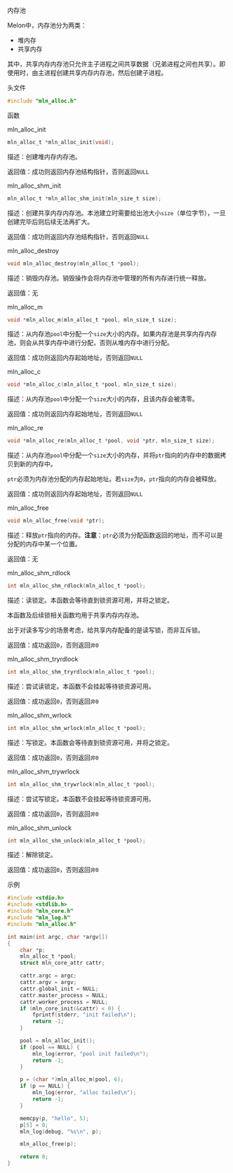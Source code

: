 内存池

Melon中，内存池分为两类：

- 堆内存
- 共享内存

其中，共享内存内存池只允许主子进程之间共享数据（兄弟进程之间也共享）。即使用时，由主进程创建共享内存内存池，然后创建子进程。



头文件

```c
#include "mln_alloc.h"
```



函数



mln_alloc_init

```c
mln_alloc_t *mln_alloc_init(void);
```

描述：创建堆内存内存池。

返回值：成功则返回内存池结构指针，否则返回`NULL`



mln_alloc_shm_init

```c
mln_alloc_t *mln_alloc_shm_init(mln_size_t size);
```

描述：创建共享内存内存池。本池建立时需要给出池大小`size`（单位字节），一旦创建完毕后则后续无法再扩大。

返回值：成功则返回内存池结构指针，否则返回`NULL`



mln_alloc_destroy

```c
void mln_alloc_destroy(mln_alloc_t *pool);
```

描述：销毁内存池。销毁操作会将内存池中管理的所有内存进行统一释放。

返回值：无



mln_alloc_m

```c
void *mln_alloc_m(mln_alloc_t *pool, mln_size_t size);
```

描述：从内存池`pool`中分配一个`size`大小的内存。如果内存池是共享内存内存池，则会从共享内存中进行分配，否则从堆内存中进行分配。

返回值：成功则返回内存起始地址，否则返回`NULL`



mln_alloc_c

```c
void *mln_alloc_c(mln_alloc_t *pool, mln_size_t size);
```

描述：从内存池`pool`中分配一个`size`大小的内存，且该内存会被清零。

返回值：成功则返回内存起始地址，否则返回`NULL`



mln_alloc_re

```c
void *mln_alloc_re(mln_alloc_t *pool, void *ptr, mln_size_t size);
```

描述：从内存池`pool`中分配一个`size`大小的内存，并将`ptr`指向的内存中的数据拷贝到新的内存中。

`ptr`必须为内存池分配的内存起始地址。若`size`为`0`，`ptr`指向的内存会被释放。

返回值：成功则返回内存起始地址，否则返回`NULL`



mln_alloc_free

```c
void mln_alloc_free(void *ptr);
```

描述：释放`ptr`指向的内存。**注意**：`ptr`必须为分配函数返回的地址，而不可以是分配的内存中某一个位置。

返回值：无



mln_alloc_shm_rdlock

```c
int mln_alloc_shm_rdlock(mln_alloc_t *pool);
```

描述：读锁定。本函数会等待直到锁资源可用，并将之锁定。

本函数及后续锁相关函数均用于共享内存内存池。

出于对读多写少的场景考虑，给共享内存配备的是读写锁，而非互斥锁。

返回值：成功返回`0`，否则返回`非0`



mln_alloc_shm_tryrdlock

```c
int mln_alloc_shm_tryrdlock(mln_alloc_t *pool);
```

描述：尝试读锁定。本函数不会挂起等待锁资源可用。

返回值：成功返回`0`，否则返回`非0`



mln_alloc_shm_wrlock

```c
int mln_alloc_shm_wrlock(mln_alloc_t *pool);
```

描述：写锁定。本函数会等待直到锁资源可用，并将之锁定。

返回值：成功返回`0`，否则返回`非0`



mln_alloc_shm_trywrlock

```c
int mln_alloc_shm_trywrlock(mln_alloc_t *pool);
```

描述：尝试写锁定。本函数不会挂起等待锁资源可用。

返回值：成功返回`0`，否则返回`非0`



mln_alloc_shm_unlock

```c
int mln_alloc_shm_unlock(mln_alloc_t *pool);
```

描述：解除锁定。

返回值：成功返回`0`，否则返回`非0`



示例

```c
#include <stdio.h>
#include <stdlib.h>
#include "mln_core.h"
#include "mln_log.h"
#include "mln_alloc.h"

int main(int argc, char *argv[])
{
    char *p;
    mln_alloc_t *pool;
    struct mln_core_attr cattr;

    cattr.argc = argc;
    cattr.argv = argv;
    cattr.global_init = NULL;
    cattr.master_process = NULL;
    cattr.worker_process = NULL;
    if (mln_core_init(&cattr) < 0) {
        fprintf(stderr, "init failed\n");
        return -1;
    }

    pool = mln_alloc_init();
    if (pool == NULL) {
        mln_log(error, "pool init failed\n");
        return -1;
    }

    p = (char *)mln_alloc_m(pool, 6);
    if (p == NULL) {
        mln_log(error, "alloc failed\n");
        return -1;
    }

    memcpy(p, "hello", 5);
    p[5] = 0;
    mln_log(debug, "%s\n", p);

    mln_alloc_free(p);

    return 0;
}
```

